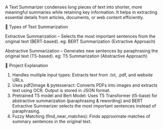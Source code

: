 
A Text Summarizer condenses long pieces of text into shorter, more meaningful summaries while retaining key information. It helps in extracting essential details from articles, documents, or web content efficiently.

🔹 Types of Text Summarization

Extractive Summarization – Selects the most important sentences from the original text (BERT-based).
eg: BERT Summarization (Extractive Approach)

Abstractive Summarization – Generates new sentences by paraphrasing the original text (T5-based).
eg: T5 Summarization (Abstractive Approach)

🔹 Project Explanation

1. Handles multiple input types: Extracts text from .txt, .pdf, and website URLs.
2. Uses pdf2image & pytesseract: Converts PDFs into images and extracts text using OCR. Output is stored in JSON format.
3. Pretrained T5 model and Bert Model: Uses T5 Transformer (t5-base) for abstractive summarization (paraphrasing & rewording) and BERT Extractive Summarizer selects the most important sentences instead of paraphrasing.
4. Fuzzy Matching (find_near_matches): Finds approximate matches of summary sentences in the original text.
